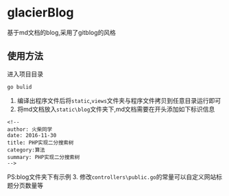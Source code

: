 # glacierBlog
基于md文档的blog,采用了gitblog的风格
## 使用方法
进入项目目录
```
go bulid
```
1. 编译出程序文件后将`static`,`views`文件夹与程序文件拷贝到任意目录运行即可
2. 将md文档放入`static\blog`文件夹下,md文档需要在开头添加如下标识信息
```
<!--
author: 火柴同学
date: 2016-11-30
title: PHP实现二分搜索树
category:算法
summary: PHP实现二分搜索树
-->
```
PS:blog文件夹下有示例
3. 修改`controllers\public.go`的常量可以自定义网站标题分页数量等